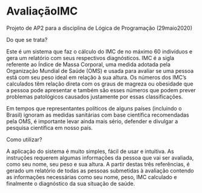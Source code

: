 # AvaliaçãoIMC
Projeto de AP2 para a disciplina de Lógica de Programação (29maio2020)

Do que se trata?

Este é um sistema que faz o cálculo do IMC de no máximo 60 indivíduos e gera
um relatório com seus respectivos diagnósticos.
IMC é a sigla referente ao Índice de Massa Corporal, uma medida adotada pela
Organização Mundial de Saúde (OMS) e usada para avaliar se uma pessoa está
com seu peso ideal em relação à sua altura. Os números dos IMC’s calculados
têm relação direta com os graus de magreza ou obesidade que a pessoa pode
apresentar e também são esses números que podem prever problemas
patológicos causados justamente por essas classificações.

Em tempos que representantes políticos de alguns países (incluindo o Brasil)
ignoram as medidas sanitárias com base científica recomendadas pela OMS, é
importante levar ainda mais sério, defender e divulgar a pesquisa científica em
nosso país.


Como utilizar?

A aplicação do sistema é muito simples, fácil de usar e intuitiva. As instruções
requerem algumas informações da pessoa que vai ser avaliada, como seu nome,
seu peso e sua altura.
A partir destas três referências, é gerado um relatório de todas as pessoas
submetidas à avaliação contendo as informações necessárias como seu nome,
peso, IMC calculado e finalmente o diagnóstico da sua situação de saúde.
